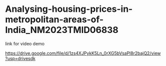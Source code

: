 # Analysing-housing-prices-in-metropolitan-areas-of-India_NM2023TMID06838

link for video demo

https://drive.google.com/file/d/1zs4XJPykK5Ln_0rXG5bVsaPl8r2bajQ2/view?usp=drivesdk
